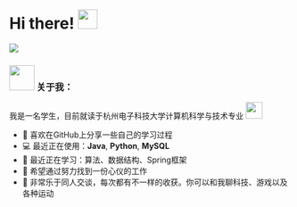 # Hi there! <img src="https://github.com/TheDudeThatCode/TheDudeThatCode/blob/master/Assets/Hi.gif" width="35" />
<!-- <p align="center">
<a href="https://twitter.com/apoorv__tyagi" target="blank"><img align="center" src="https://cdn.jsdelivr.net/npm/simple-icons@3.0.1/icons/twitter.svg" alt="apoorv__tyagi" height="30" width="30" /></a>&nbsp;
<a href="https://linkedin.com/in/apoorvtyagi" target="blank"><img align="center" src="https://cdn.jsdelivr.net/npm/simple-icons@3.0.1/icons/linkedin.svg" alt="apoorvtyagi" height="30" width="30" /></a>&nbsp;
<a href="http://discord.com/users/apoorv#4040" target="blank"><img align="center" src="https://cdn.jsdelivr.net/npm/simple-icons@3.0.1/icons/discord.svg" alt="apoorv#4040" height="40" width="30" /></a>&nbsp;
<a href="https://www.buymeacoffee.com/apoorvtyagi"><img align="center" alt="Buy me a Coffee" width="30px" src="https://cdn.jsdelivr.net/npm/simple-icons@3.0.1/icons/buymeacoffee.svg" /></a>
</p> -->

![](https://camo.githubusercontent.com/992babdffd8c74a1502de375fbdf7e4d54773242/68747470733a2f2f6d656469612e67697068792e636f6d2f6d656469612f53576f536b4e36447854737a71494b4571762f67697068792e676966)

### <img src="https://github.com/TheDudeThatCode/TheDudeThatCode/blob/master/Assets/Developer.gif" width="45" /> 关于我：
 我是一名学生，目前就读于杭州电子科技大学计算机科学与技术专业
      <img src="https://media.giphy.com/media/WUlplcMpOCEmTGBtBW/giphy.gif" width="30">
- 📝 喜欢在GitHub上分享一些自己的学习过程
- 💻 最近正在使用：**Java**,  **Python**,  **MySQL**
- 📃 最近正在学习：算法、数据结构、Spring框架
- 📖 希望通过努力找到一份心仪的工作
- 💬 非常乐于同人交谈，每次都有不一样的收获。你可以和我聊科技、游戏以及各种运动
<!-- 
### <img src="https://github.com/TheDudeThatCode/TheDudeThatCode/blob/master/Assets/Developer.gif" width="45" /> 技术栈：
<p align="left">
      <img src="https://www.vectorlogo.zone/logos/java/java-icon.svg" alt="java" width="65" height="65"/> 
      <img src="https://www.vectorlogo.zone/logos/python/python-icon.svg" alt="python" width="55" height="55"/>
      <img src="https://www.vectorlogo.zone/logos/mysql/mysql-icon.svg" alt="mysql" width="45" height="55"/>
</p> -->
